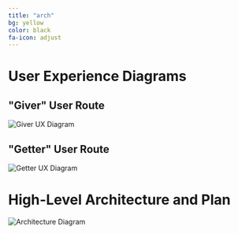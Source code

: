 ```yaml
---
title: "arch"
bg: yellow
color: black
fa-icon: adjust
---
```


# User Experience Diagrams

## "Giver" User Route

![Giver UX Diagram](/img/giver.png)

</p>
</p>

## "Getter" User Route

![Getter UX Diagram](/img/getter.png)

</p>
</p>

# High-Level Architecture and Plan

![Architecture Diagram](/img/archi.png)
